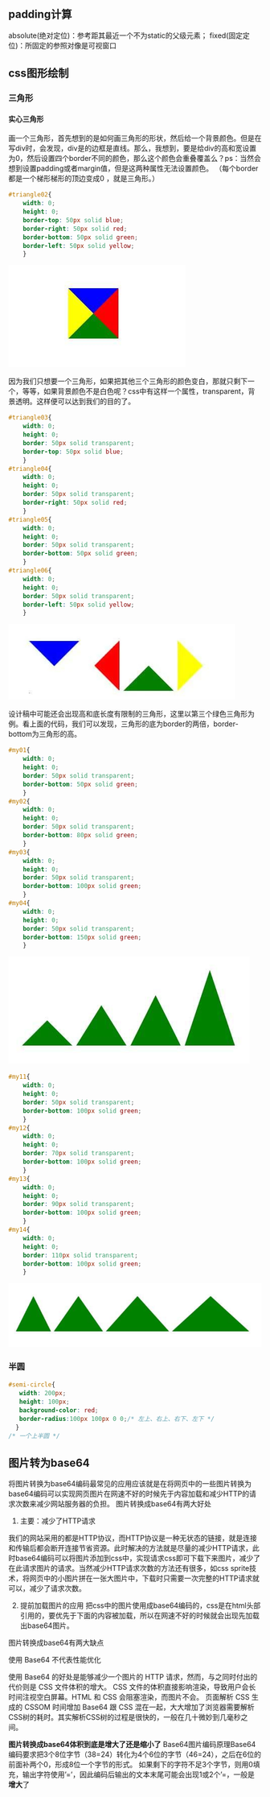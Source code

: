 <!-- css/less/sass/stylus/styled components/jss on css
~+not:P（）>等符号用法

移动端适配方案，viewport,转换成vm、vh，rem
sass/less优点

<https://zhuanlan.zhihu.com/p/36486806> -->

## padding计算

absolute(绝对定位)：参考距其最近一个不为static的父级元素；
fixed(固定定位)：所固定的参照对像是可视窗口

## css图形绘制

### 三角形

#### 实心三角形

画一个三角形，首先想到的是如何画三角形的形状，然后给一个背景颜色。但是在写div时，会发现，div是的边框是直线。那么，我想到，要是给div的高和宽设置为0，然后设置四个border不同的颜色，那么这个颜色会重叠覆盖么？ps：当然会想到设置padding或者margin值，但是这两种属性无法设置颜色。
（每个border都是一个梯形梯形的顶边变成0 ，就是三角形。）

```css
#triangle02{
    width: 0;
    height: 0;
    border-top: 50px solid blue;
    border-right: 50px solid red;
    border-bottom: 50px solid green;
    border-left: 50px solid yellow;
    }
```

![avator](./img/94.jpg)

因为我们只想要一个三角形，如果把其他三个三角形的颜色变白，那就只剩下一个，等等，如果背景颜色不是白色呢？css中有这样一个属性，transparent，背景透明。这样便可以达到我们的目的了。

```css
#triangle03{
    width: 0;
    height: 0;
    border: 50px solid transparent;
    border-top: 50px solid blue;
    }
#triangle04{
    width: 0;
    height: 0;
    border: 50px solid transparent;
    border-right: 50px solid red;
    }
#triangle05{
    width: 0;
    height: 0;
    border: 50px solid transparent;
    border-bottom: 50px solid green;
    }
#triangle06{
    width: 0;
    height: 0;
    border: 50px solid transparent;
    border-left: 50px solid yellow;
    }
```

![avator](./img/95.webp)

设计稿中可能还会出现高和底长度有限制的三角形，这里以第三个绿色三角形为例。看上面的代码，我们可以发现，三角形的底为border的两倍，border-bottom为三角形的高。

```css
#my01{
    width: 0;
    height: 0;
    border: 50px solid transparent;
    border-bottom: 50px solid green;
    }
#my02{
    width: 0;
    height: 0;
    border: 50px solid transparent;
    border-bottom: 80px solid green;
    }
#my03{
    width: 0;
    height: 0;
    border: 50px solid transparent;
    border-bottom: 100px solid green;
    }
#my04{
    width: 0;
    height: 0;
    border: 50px solid transparent;
    border-bottom: 150px solid green;
    }
```

![avator](./img/96.jpg)

```css
#my11{
    width: 0;
    height: 0;
    border: 50px solid transparent;
    border-bottom: 100px solid green;
    }
#my12{
    width: 0;
    height: 0;
    border: 70px solid transparent;
    border-bottom: 100px solid green;
    }
#my13{
    width: 0;
    height: 0;
    border: 90px solid transparent;
    border-bottom: 100px solid green;
    }
#my14{
    width: 0;
    height: 0;
    border: 110px solid transparent;
    border-bottom: 100px solid green;
    }
```

![avator](./img/97.jpg)

### 半圆

```css
#semi-circle{
   width: 200px;
   height: 100px;
   background-color: red;
   border-radius:100px 100px 0 0;/* 左上、右上、右下、左下 */
  }
/* 一个上半圆 */
```

## 图片转为base64

将图片转换为base64编码最常见的应用应该就是在将网页中的一些图片转换为base64编码可以实现网页图片在网速不好的时候先于内容加载和减少HTTP的请求次数来减少网站服务器的负担。
图片转换成base64有两大好处

1. 主要：减少了HTTP请求

我们的网站采用的都是HTTP协议，而HTTP协议是一种无状态的链接，就是连接和传输后都会断开连接节省资源。此时解决的方法就是尽量的减少HTTP请求，此时base64编码可以将图片添加到css中，实现请求css即可下载下来图片，减少了在此请求图片的请求。当然减少HTTP请求次数的方法还有很多，如css sprite技术，将网页中的小图片拼在一张大图片中，下载时只需要一次完整的HTTP请求就可以，减少了请求次数。

2. 提前加载图片的应用
把css中的图片使用成base64编码的，css是在html头部引用的，要优先于下面的内容被加载，所以在网速不好的时候就会出现先加载出base64图片。

图片转换成base64有两大缺点

使用 Base64 不代表性能优化

使用 Base64 的好处是能够减少一个图片的 HTTP 请求，然而，与之同时付出的代价则是 CSS 文件体积的增大。
CSS 文件的体积直接影响渲染，导致用户会长时间注视空白屏幕。HTML 和 CSS 会阻塞渲染，而图片不会。
页面解析 CSS 生成的 CSSOM 时间增加
Base64 跟 CSS 混在一起，大大增加了浏览器需要解析CSS树的耗时。其实解析CSS树的过程是很快的，一般在几十微妙到几毫秒之间。

**图片转换成base64体积到底是增大了还是缩小了**
Base64图片编码原理Base64编码要求把3个8位字节（38=24）转化为4个6位的字节（46=24），之后在6位的前面补两个0，形成8位一个字节的形式。 如果剩下的字符不足3个字节，则用0填充，输出字符使用’=’，因此编码后输出的文本末尾可能会出现1或2个’=，一般是**增大**了
